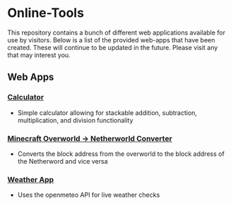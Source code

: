 # Online-Tools
This repository contains a bunch of different web applications available for use by visitors. Below is a list of the provided web-apps that have been created. These will continue to be updated in the future. Please visit any that may interest you. 

## Web Apps
### [Calculator](https://benjamingensler.github.io/Online-Tools/simpleProjects.html)
 - Simple calculator allowing for stackable addition, subtraction, multiplication, and division functionality
### [Minecraft Overworld -> Netherworld Converter](https://benjamingensler.github.io/Online-Tools/simpleProjects.html)
 - Converts the block address from the overworld to the block address of the Netherword and vice versa
### [Weather App](https://benjamingensler.github.io/Online-Tools/weatherApp.html) 
 - Uses the openmeteo API for live weather checks
